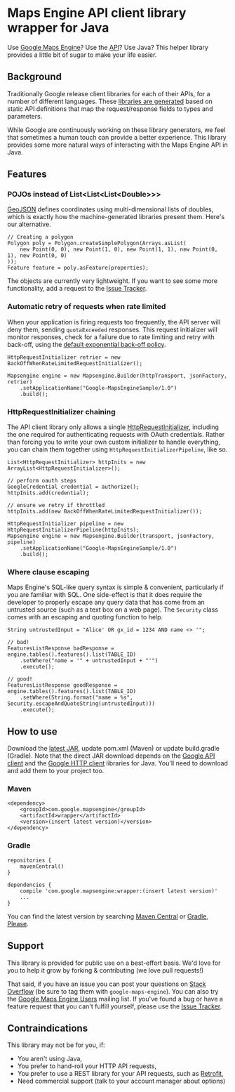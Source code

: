 Maps Engine API client library wrapper for Java
===============================================

Use [Google Maps Engine]?  Use the [API][maps-engine-api]?
Use Java?  This helper library provides a little bit of sugar to make your life easier.

Background
----------
Traditionally Google release client libraries for each of their APIs, for a
number of different languages.  These [libraries are generated][generator] based
on static API definitions that map the request/response fields to types and
parameters.

While Google are continuously working on these library generators, we feel that
sometimes a human touch can provide a better experience.  This library provides
some more natural ways of interacting with the Maps Engine API in Java.

Features
--------

### POJOs instead of List&lt;List&lt;List&lt;Double&gt;&gt;&gt;

[GeoJSON] defines coordinates using multi-dimensional lists of doubles, which is exactly
how the machine-generated libraries present them.  Here's our alternative.

    // Creating a polygon
    Polygon poly = Polygon.createSimplePolygon(Arrays.asList(
        new Point(0, 0), new Point(1, 0), new Point(1, 1), new Point(0, 1), new Point(0, 0)
    ));
    Feature feature = poly.asFeature(properties);

The objects are currently very lightweight.  If you want to see some more functionality,
add a request to the [Issue Tracker].


### Automatic retry of requests when rate limited

When your application is firing requests too frequently, the API server will deny them,
sending `quotaExceeded` responses.  This request initializer will monitor responses,
check for a failure due to rate limiting and retry with back-off, using the [default
exponential back-off policy][backoff-policy].

    HttpRequestInitializer retrier = new BackOffWhenRateLimitedRequestInitializer();

    Mapsengine engine = new Mapsengine.Builder(httpTransport, jsonFactory, retrier)
        .setApplicationName("Google-MapsEngineSample/1.0")
        .build();


### HttpRequestInitializer chaining

The API client library only allows a single [HttpRequestInitializer], including the one
required for authenticating requests with OAuth credentials.  Rather than forcing you to
write your own custom initializer to handle everything, you can chain them together using
`HttpRequestInitializerPipeline`, like so.

    List<HttpRequestInitializer> httpInits = new ArrayList<HttpRequestInitializer>();

    // perform oauth steps
    GoogleCredential credential = authorize();
    httpInits.add(credential);

    // ensure we retry if throttled
    httpInits.add(new BackOffWhenRateLimitedRequestInitializer());
    
    HttpRequestInitializer pipeline = new HttpRequestInitializerPipeline(httpInits);
    Mapsengine engine = new Mapsengine.Builder(transport, jsonFactory, pipeline)
        .setApplicationName("Google-MapsEngineSample/1.0")
        .build();

### Where clause escaping

Maps Engine's SQL-like query syntax is simple & convenient, particularly if you are
familiar with SQL.  One side-effect is that it does require the developer to properly
escape any query data that has come from an untrusted source (such as a text box on
a web page).  The `Security` class comes with an escaping and quoting function to help.

    String untrustedInput = "Alice' OR gx_id = 1234 AND name <> '";

    // bad!
    FeaturesListResponse badResponse = engine.tables().features().list(TABLE_ID)
        .setWhere("name = '" + untrustedInput + "'")
        .execute();

    // good!
    FeaturesListResponse goodResponse = engine.tables().features().list(TABLE_ID)
        .setWhere(String.format("name = %s", Security.escapeAndQuoteString(untrustedInput)))
        .execute();


How to use
----------

Download the [latest JAR], update pom.xml (Maven) or update build.gradle (Gradle).   Note
that the direct JAR download depends on the [Google API client] and the [Google HTTP
client] libraries for Java.  You'll need to download and add them to your project too.

### Maven
    <dependency>
        <groupId>com.google.mapsengine</groupId>
        <artifactId>wrapper</artifactId>
        <version>(insert latest version)</version>
    </dependency>

### Gradle
    repositories {
        mavenCentral()
    }

    dependencies {
        compile 'com.google.mapsengine:wrapper:(insert latest version)'
        ...
    }

You can find the latest version by searching [Maven Central] or [Gradle, Please].

Support
-------
This library is provided for public use on a best-effort basis.  We'd love for you
to help it grow by forking & contributing (we love pull requests!)

That said, if you have an issue you can post your questions on [Stack Overflow]
(be sure to tag them with `google-maps-engine`).  You can also try the [Google
Maps Engine Users] mailing list.  If you've found a bug or have a feature request
that you can't fulfill yourself, please use the [Issue Tracker].

Contraindications
-----------------
This library may not be for you, if:

 * You aren't using Java,
 * You prefer to hand-roll your HTTP API requests,
 * You prefer to use a REST library for your API requests, such as [Retrofit][retrofit],
 * Need commercial support (talk to your account manager about options)


[google maps engine]: http://www.google.com.au/enterprise/mapsearth/products/mapsengine.html
[maps-engine-api]: https://developers.google.com/maps-engine/
[issue tracker]: https://github.com/googlemaps/mapsengine-api-java-client/issues
[generator]: https://code.google.com/p/google-apis-client-generator/
[geojson]: http://geojson.org/
[backoff-policy]: http://javadoc.google-http-java-client.googlecode.com/hg/1.17.0-rc/index.html?com/google/api/client/util/ExponentialBackOff.html
[httprequestinitializer]: http://javadoc.google-http-java-client.googlecode.com/hg/1.17.0-rc/index.html?com/google/api/client/http/HttpRequestInitializer.html
[latest jar]: TODO!
[google api client]: https://code.google.com/p/google-api-java-client/
[google http client]: https://code.google.com/p/google-http-java-client/
[maven central]: http://search.maven.org/
[gradle, please]: http://gradleplease.appspot.com/
[stack overflow]: http://stackoverflow.com/
[google maps engine users]: https://groups.google.com/forum/#!forum/google-maps-engine-users
[retrofit]: http://square.github.io/retrofit/


